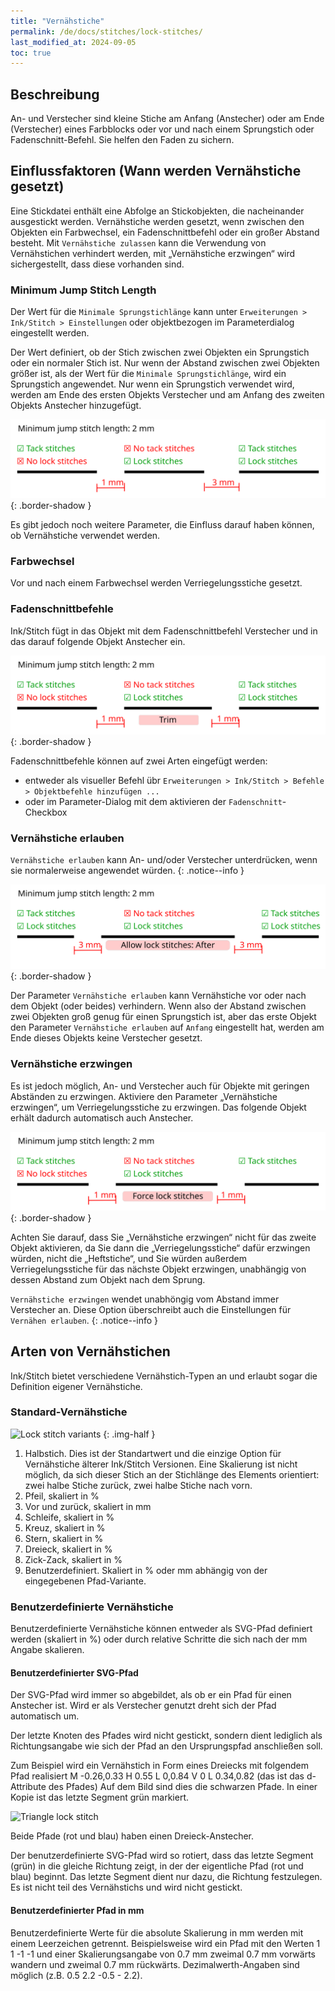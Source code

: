 ```yaml
---
title: "Vernähstiche"
permalink: /de/docs/stitches/lock-stitches/
last_modified_at: 2024-09-05
toc: true
---
```

## Beschreibung

An- und Verstecher sind kleine Stiche am Anfang (Anstecher) oder am Ende (Verstecher) eines Farbblocks oder vor und nach einem Sprungstich oder Fadenschnitt-Befehl. Sie helfen den Faden zu sichern.

## Einflussfaktoren (Wann werden Vernähstiche gesetzt)

Eine Stickdatei enthält eine Abfolge an Stickobjekten, die nacheinander ausgestickt werden. Vernähstiche werden gesetzt, wenn zwischen den Objekten ein Farbwechsel, ein Fadenschnittbefehl oder ein großer Abstand besteht. Mit `Vernähstiche zulassen` kann die Verwendung von Vernähstichen verhindert werden, mit „Vernähstiche erzwingen“ wird sichergestellt, dass diese vorhanden sind.

### Minimum Jump Stitch Length

Der Wert für die `Minimale Sprungstichlänge` kann unter `Erweiterungen > Ink/Stitch > Einstellungen` oder objektbezogen im Parameterdialog eingestellt werden.

Der Wert definiert, ob der Stich zwischen zwei Objekten ein Sprungstich oder ein normaler Stich ist.
Nur wenn der Abstand zwischen zwei Objekten größer ist, als der Wert für die `Minimale Sprungstichlänge`, wird ein Sprungstich angewendet. Nur wenn ein Sprungstich verwendet wird, werden am Ende des ersten Objekts Verstecher und am Anfang des zweiten Objekts Anstecher hinzugefügt.

![Drei Linien, der erste Abstand beträgt 1mm, der Zweite 3mm, die minimale Sprungstichlänge ist 2. Es gibt keine Vernähstiche für den ersten Abstand, beim Zweiten schon.](/assets/images/docs/lock_stitch_min_jump.svg)
{: .border-shadow }

Es gibt jedoch noch weitere Parameter, die Einfluss darauf haben können, ob Vernähstiche verwendet werden.

### Farbwechsel

Vor und nach einem Farbwechsel werden Verriegelungsstiche gesetzt.

### Fadenschnittbefehle

Ink/Stitch fügt in das Objekt mit dem Fadenschnittbefehl Verstecher und in das darauf folgende Objekt Anstecher ein.

![Drei Linien. Die Abstände sind 1mm breit. Die minimale Sprungstichlänge ist auf 2 eingestellt. Die mittlere Linie hat einen Fadenschnittbefehl, der Verstecher darauf setzt und Anstecher auf das nächste Objekt](/assets/images/docs/lock_stitch_trim.svg)
{: .border-shadow }

Fadenschnittbefehle können auf zwei Arten eingefügt werden:

* entweder als visueller Befehl übr `Erweiterungen > Ink/Stitch > Befehle > Objektbefehle hinzufügen ...`
* oder im Parameter-Dialog mit dem aktivieren der `Fadenschnitt`-Checkbox

### Vernähstiche erlauben

`Vernähstiche erlauben` kann An- und/oder Verstecher unterdrücken, wenn sie normalerweise angewendet würden.
{: .notice--info }

![Drei Linien. Die Abstände sind 3 mm breit. Die minimale Sprungstichlänge ist auf 2 eingestellt. Die mittlere Linie ist so eingestellt, dass nur am Ende Verstecher zulässig sind. Daher hat sie keine Anstecher.](/assets/images/docs/lock_stitch_allow.svg)
{: .border-shadow }

Der Parameter `Vernähstiche erlauben` kann Vernähstiche vor oder nach dem Objekt (oder beides) verhindern. Wenn also der Abstand zwischen zwei Objekten groß genug für einen Sprungstich ist, aber das erste Objekt den Parameter `Vernähstiche erlauben` auf `Anfang` eingestellt hat, werden am Ende dieses Objekts keine Verstecher gesetzt.

### Vernähstiche erzwingen

Es ist jedoch möglich, An- und Verstecher auch für Objekte mit geringen Abständen zu erzwingen. Aktiviere den Parameter „Vernähstiche erzwingen“, um Verriegelungsstiche zu erzwingen. Das folgende Objekt erhält dadurch automatisch auch Anstecher.

![Drei Linien. Die Abstände sind 1 mm breit. Die minimale Sprungstichlänge ist auf 2 eingestellt. Bei der mittlere Linie ist die Option Vernähstiche erzwingen aktiviert. Dadurch erhält das Objekt Verstecher. Das folgende Objekt erhält Anstecher.](/assets/images/docs/lock_stitch_force.svg)
{: .border-shadow }

Achten Sie darauf, dass Sie „Vernähstiche erzwingen“ nicht für das zweite Objekt aktivieren, da Sie dann die „Verriegelungsstiche“ dafür erzwingen würden, nicht die „Heftstiche“, und Sie würden außerdem Verriegelungsstiche für das nächste Objekt erzwingen, unabhängig von dessen Abstand zum Objekt nach dem Sprung.

`Vernähstiche erzwingen` wendet unabhöngig vom Abstand immer Verstecher an. Diese Option überschreibt auch die Einstellungen für `Vernähen erlauben`.
{: .notice--info }

## Arten von Vernähstichen

Ink/Stitch bietet verschiedene Vernähstich-Typen an und erlaubt sogar die Definition eigener Vernähstiche.

### Standard-Vernähstiche

![Lock stitch variants](/assets/images/docs/lock-stitches.png)
{: .img-half }

1. Halbstich. Dies ist der Standartwert und die einzige Option für Vernähstiche älterer Ink/Stitch Versionen. Eine Skalierung ist nicht möglich, da sich dieser Stich an der Stichlänge des Elements orientiert: zwei halbe Stiche zurück, zwei halbe Stiche nach vorn.
2. Pfeil, skaliert in %
3. Vor und zurück, skaliert in mm
4. Schleife, skaliert in %
5. Kreuz, skaliert in %
6. Stern, skaliert in %
7. Dreieck, skaliert in %
8. Zick-Zack, skaliert in %
9. Benutzerdefiniert. Skaliert in % oder mm abhängig von der eingegebenen Pfad-Variante.

### Benutzerdefinierte Vernähstiche

Benutzerdefinierte Vernähstiche können entweder als SVG-Pfad definiert werden (skaliert in %) oder durch relative Schritte die sich nach der mm Angabe skalieren.

#### Benutzerdefinierter SVG-Pfad

Der SVG-Pfad wird immer so abgebildet, als ob er ein Pfad für einen Anstecher ist. Wird er als Verstecher genutzt dreht sich der Pfad automatisch um.

Der letzte Knoten des Pfades wird nicht gestickt, sondern dient lediglich als Richtungsangabe wie sich der Pfad an den Ursprungspfad anschließen soll.

Zum Beispiel wird ein Vernähstich in Form eines Dreiecks mit folgendem Pfad realisiert M -0.26,0.33 H 0.55 L 0,0.84 V 0 L 0.34,0.82 (das ist das d-Attribute des Pfades)
Auf dem Bild sind dies die schwarzen Pfade. In einer Kopie ist das letzte Segment grün markiert.

![Triangle lock stitch](/assets/images/docs/triangle_lock.png)

Beide Pfade (rot und blau) haben einen Dreieck-Anstecher.

Der benutzerdefinierte SVG-Pfad wird so rotiert, dass das letzte Segment (grün) in die gleiche Richtung zeigt, in der der eigentliche Pfad (rot und blau) beginnt. Das letzte Segment dient nur dazu, die Richtung festzulegen. Es ist nicht teil des Vernähstichs und wird nicht gestickt.

#### Benutzerdefinierter Pfad in mm

Benutzerdefinierte Werte für die absolute Skalierung in mm werden mit einem Leerzeichen getrennt. Beispielsweise wird ein Pfad mit den Werten 1 1 -1 -1 und einer Skalierungsangabe von 0.7 mm zweimal 0.7 mm vorwärts wandern und zweimal 0.7 mm rückwärts. Dezimalwerth-Angaben sind möglich (z.B. 0.5 2.2 -0.5 - 2.2).
